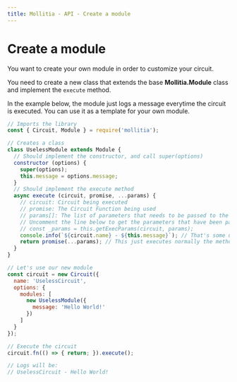 ```yaml
---
title: Mollitia - API - Create a module
---
```

# Create a module

You want to create your own module in order to customize your circuit.

You need to create a new class that extends the base **Mollitia.Module** class and implement the `execute` method.

In the example below, the module just logs a message everytime the circuit is executed.
You can use it as a template for your own module.

``` javascript
// Imports the library
const { Circuit, Module } = require('mollitia');

// Creates a class
class UselessModule extends Module {
  // Should implement the constructor, and call super(options)
  constructor (options) {
    super(options);
    this.message = options.message;
  }
  // Should implement the execute method
  async execute (circuit, promise, ...params) {
    // circuit: Circuit being executed
    // promise: The Circuit Function being used
    // params[]: The list of parameters that needs to be passed to the promise
    // Uncomment the line below to get the parameters that have been passed to the execute() function
    // const _params = this.getExecParams(circuit, params);
    console.info(`${circuit.name} - ${this.message}`); // That's some useful stuff
    return promise(...params); // This just executes normally the method
  }
}

// Let's use our new module
const circuit = new Circuit({
  name: 'UselessCircuit',
  options: {
    modules: [
      new UselessModule({
        message: 'Hello World!'
      })
    ]
  }
});

// Execute the circuit
circuit.fn(() => { return; }).execute();

// Logs will be:
// UselessCircuit - Hello World!
```
